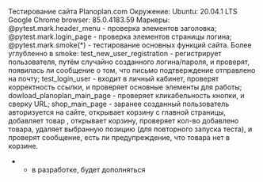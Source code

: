 Тестирование сайта Planoplan.com
Окружение: Ubuntu: 20.04.1 LTS
	   Google Chrome browser: 85.0.4183.59
Маркеры:
@pytest.mark.header_menu - проверка элементов заголовка;
@pytest.mark.login_page - проверка элементов страницы логина;
@pytest.mark.smoke(*) - тестирование основных функций сайта.
Более углубленно в smoke:
test_new_user_registration - регистрирует пользователя, путём случайно созданного логина/пароля, и проверят, появилась ли сообщение о том, что письмо подтверждение отправлено на почту;
test_login_user - входит в личный кабинет, проверят корректность ссылки, и проверяет основные элементы для работы;
dowload_planoplan_main_page - проверяет кликабельность кнопки, и сверку URL;
shop_main_page - заранее созданный пользователь авторизуется на сайте, открывает корзину с главной страницы, добавляет товар , открывает корзину, проверяет кол-во добавлено товара, удаляет выбранную позицию (для повторного запуска теста), и проверят сообщение, есть ли предупреждение, что товара нет в корзине.

* - в разработке, будет дополняться
